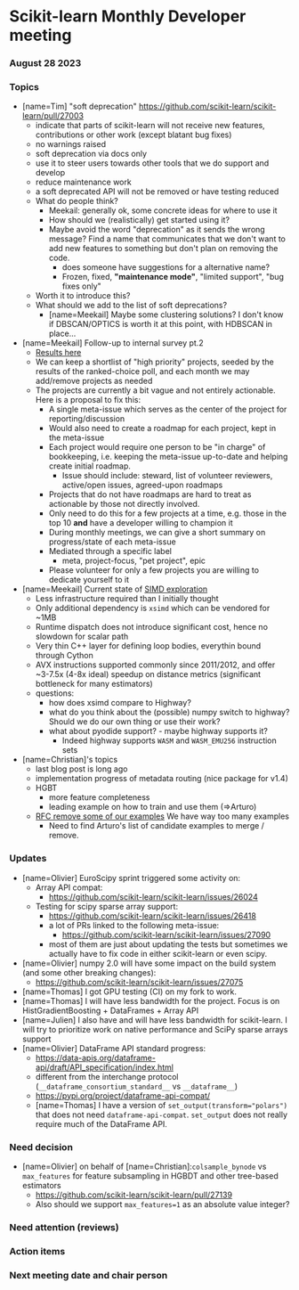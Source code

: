 # Scikit-learn Monthly Developer meeting

### August 28 2023

### Topics

- [name=Tim] "soft deprecation" https://github.com/scikit-learn/scikit-learn/pull/27003
    - indicate that parts of scikit-learn will not receive new features, contributions or other work (except blatant bug fixes)
    - no warnings raised
    - soft deprecation via docs only
    - use it to steer users towards other tools that we do support and develop
    - reduce maintenance work
    - a soft deprecated API will not be removed or have testing reduced
    - What do people think?
        - Meekail: generally ok, some concrete ideas for where to use it
        - How should we (realistically) get started using it?
        - Maybe avoid the word "deprecation" as it sends the wrong message? Find a name that communicates that we don't want to add new features to something but don't plan on removing the code.
            - does someone have suggestions for a alternative name?
            - Frozen, fixed, **"maintenance mode"**, "limited support", "bug fixes only"
    - Worth it to introduce this?
    - What should we add to the list of soft deprecations?
        - [name=Meekail] Maybe some clustering solutions? I don't know if DBSCAN/OPTICS is worth it at this point, with HDBSCAN in place...
- [name=Meekail] Follow-up to internal survey pt.2
    - [Results here](https://hackmd.io/@micky774/B13zPimp2/edit)
    - We can keep a shortlist of "high priority" projects, seeded by the results of the ranked-choice poll, and each month we may add/remove projects as needed
    - The projects are currently a bit vague and not entirely actionable. Here is a proposal to fix this:
        - A single meta-issue which serves as the center of the project for reporting/discussion
        - Would also need to create a roadmap for each project, kept in the meta-issue
        - Each project would require one person to be "in charge" of bookkeeping, i.e. keeping the meta-issue up-to-date and helping create initial roadmap.
            - Issue should include: steward, list of volunteer reviewers, active/open issues, agreed-upon roadmaps
        - Projects that do not have roadmaps are hard to treat as actionable by those not directly involved.
        - Only need to do this for a few projects at a time, e.g. those in the top 10 **and** have a developer willing to champion it
        - During monthly meetings, we can give a short summary on progress/state of each meta-issue
        - Mediated through a specific label
            - meta, project-focus, "pet project", epic
        - Please volunteer for only a few projects you are willing to dedicate yourself to it
- [name=Meekail] Current state of [SIMD exploration](https://github.com/scikit-learn/scikit-learn/pull/27145)
    - Less infrastructure required than I initially thought
    - Only additional dependency is `xsimd` which can be vendored for ~1MB
    - Runtime dispatch does not introduce significant cost, hence no slowdown for scalar path
    - Very thin C++ layer for defining loop bodies, everythin bound through Cython
    - AVX instructions supported commonly since 2011/2012, and offer ~3-7.5x (4-8x ideal) speedup on distance metrics (significant bottleneck for many estimators)
    - questions:
        - how does xsimd compare to Highway?
        - what do you think about the (possible) numpy switch to highway? Should we do our own thing or use their work?
        - what about pyodide support? - maybe highway supports it?
            - Indeed highway supports `WASM` and `WASM_EMU256` instruction sets
- [name=Christian]'s topics
    - last blog post is long ago
    - implementation progress of metadata routing (nice package for v1.4)
    - HGBT
        - more feature completeness
        - leading example on how to train and use them (=>Arturo)
    - [RFC remove some of our examples](https://github.com/scikit-learn/scikit-learn/issues/27151) We have way too many examples
        - Need to find Arturo's list of candidate examples to merge / remove.

### Updates

- [name=Olivier] EuroScipy sprint triggered some activity on:
    - Array API compat:
        - https://github.com/scikit-learn/scikit-learn/issues/26024
    - Testing for scipy sparse array support:
        - https://github.com/scikit-learn/scikit-learn/issues/26418
        - a lot of PRs linked to the following meta-issue:
            - https://github.com/scikit-learn/scikit-learn/issues/27090
        - most of them are just about updating the tests but sometimes we
          actually have to fix code in either scikit-learn or even scipy.
- [name=Olivier] numpy 2.0 will have some impact on the build system (and some other breaking changes):
    - https://github.com/scikit-learn/scikit-learn/issues/27075
- [name=Thomas] I got GPU testing (CI) on my fork to work.
- [name=Thomas] I will have less bandwidth for the project. Focus is on HistGradientBoosting + DataFrames + Array API
- [name=Julien] I also have and will have less bandwidth for scikit-learn. I will try to prioritize work on native performance and SciPy sparse arrays support
- [name=Olivier] DataFrame API standard progress:
    - https://data-apis.org/dataframe-api/draft/API_specification/index.html
    - different from the interchange protocol (`__dataframe_consortium_standard__` vs `__dataframe__`)
    - https://pypi.org/project/dataframe-api-compat/
    - [name=Thomas] I have a version of `set_output(transform="polars")` that does not need `dataframe-api-compat`. `set_output` does not really require much of the DataFrame API.

### Need decision

- [name=Olivier] on behalf of [name=Christian]:`colsample_bynode` vs `max_features` for feature subsampling in HGBDT and other tree-based estimators
    - https://github.com/scikit-learn/scikit-learn/pull/27139
    - Also should we support `max_features=1` as an absolute value integer?

### Need attention (reviews)

### Action items

### Next meeting date and chair person
